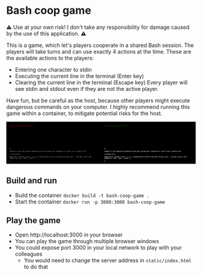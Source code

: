 # Bash coop game
⚠️ Use at your own risk! I don't take any responsibility for damage caused by the use of this application. ⚠️

This is a game, which let's players cooperate in a shared Bash session. The players will take turns and can use exactly 4 actions at the time. These are the available actions to the players:
- Entering one character to stdin
- Executing the current line in the terminal (Enter key)
- Clearing the current line in the terminal (Escape key)
Every player will see stdin and stdout even if they are not the active player. 

Have fun, but be careful as the host, because other players might execute dangerous commands on your computer. 
I highly recommend running this game within a container, to mitigate potential risks for the host.

![Screenshot of the game](https://github.com/nknickrehm/bash-coop-game/blob/master/screenshot.png?raw=true)
## Build and run
- Build the container `docker build -t bash-coop-game .`
- Start the container `docker run -p 3000:3000 bash-coop-game`

## Play the game
- Open http://localhost:3000 in your browser
- You can play the game through multiple browser windows
- You could expose port 3000 in your local network to play with your colleagues
    - You would need to change the server address in `static/index.html` to do that